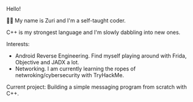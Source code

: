 Hello!

🖐🏾 My name is Zuri and I'm a self-taught coder.

C++ is my strongest language and I'm slowly dabbling into new ones.

Interests:
- Android Reverse Engineering. Find myself playing around with Frida, Objective and JADX a lot.
- Networking. I am currently learning the ropes of netwroking/cybersecurity with TryHackMe.

Current project: Building a simple messaging program from scratch with C++.
